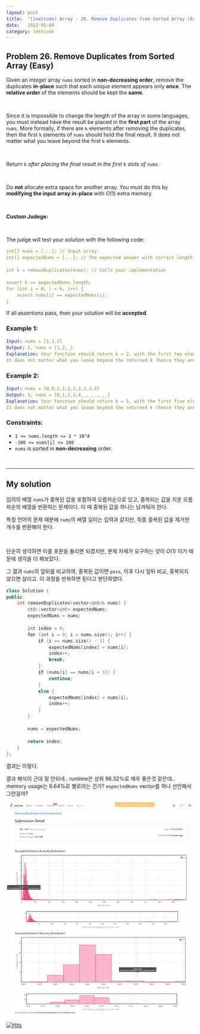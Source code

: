 ```yaml
---
layout: post
title:  "[leetcode] Array - 26. Remove Duplicates from Sorted Array (Easy)"
date:   2022-05-08
category: leetcode
---
```


## Problem 26. Remove Duplicates from Sorted Array (Easy)
Given an integer array `nums` sorted in **non-decreasing order**, remove the duplicates **in-place** such that each unique element appears only **once**. The **relative order** of the elements should be kept the **same**.

<br>

Since it is impossible to change the length of the array in some languages, you must instead have the result be placed in the **first part** of the array `nums`. More formally, if there are `k` elements after removing the duplicates, then the first `k` elements of `nums` should hold the final result. It does not matter what you leave beyond the first `k` elements.

<br>

Return `k` *after placing the final result in the first `k` slots of `nums`.*

<br>

Do **not** allocate extra space for another array. You must do this by **modifying the input array in-place** with $O(1)$ extra memory.

<br>

**Custom Judege:**

<br>

The judge will test your solution with the following code:

```yaml
int[] nums = [...]; // Input array
int[] expectedNums = [...]; // The expected answer with correct length

int k = removeDuplicates(nums); // Calls your implementation

assert k == expectedNums.length;
for (int i = 0; i < k; i++) {
    assert nums[i] == expectedNums[i];
}
```
If all assertions pass, then your solution will be **accepted**.

### Example 1:
```yaml
Input: nums = [1,1,2]
Output: 2, nums = [1,2,_]
Explanation: Your function should return k = 2, with the first two elements of nums being 1 and 2 respectively.
It does not matter what you leave beyond the returned k (hence they are underscores).
```

### Example 2:
```yaml
Input: nums = [0,0,1,1,1,2,2,3,3,4]
Output: 5, nums = [0,1,2,3,4,_,_,_,_,_]
Explanation: Your function should return k = 5, with the first five elements of nums being 0, 1, 2, 3, and 4 respectively.
It does not matter what you leave beyond the returned k (hence they are underscores).
```

### Constraints:
* `1 <= nums.length <= 3 * 10^4`
* `-100 <= nums[i] <= 100`
* `nums` is sorted in **non-decreasing** order.

<br>

---
## My solution

임의의 배열 `nums`가 중복된 값을 포함하여 오름차순으로 있고, 중복되는 값을 지운 오름차순의 배열을 반환하는 문제이다. 이 때 중복된 값을 하나는 남겨둬야 한다.

특정 언어의 문제 때문에 `nums`의 배열 길이는 입력과 같지만, 최종 중복된 값을 제거한 개수를 반환해야 한다.

<br>

단순히 생각하면 이중 포문을 돌리면 되겠지만, 문제 자체가 요구하는 것이 $O(1)$ 이기 때문에 생각을 더 해보았다. 

그 결과 `nums`의 앞뒤를 비교하여, 중복된 값이면 `pass`, 이후 다시 앞뒤 비교, 중복되지 않으면 살리고. 이 과정을 반복하면 된다고 판단하였다.

```cpp
class Solution {
public:
    int removeDuplicates(vector<int>& nums) {
        std::vector<int> expectedNums;
        expectedNums = nums;

        int index = 0;
        for (int i = 0; i < nums.size(); i++) {
            if (i == nums.size() - 1) {
                expectedNums[index] = nums[i];
                index++;
                break;
            }
            if (nums[i] == nums[i + 1]) {
                continue;
            }
            else {
                expectedNums[index] = nums[i];
                index++;
            }
        }

        nums = expectedNums;

        return index;
    }
};
```

결과는 이렇다.

결과 해석이 근데 잘 안되네.. runtime은 상위 96.32%로 매우 좋은것 같은데..
memory usage는 6.64%로 별로라는 건가? `expectedNums` vector를 하나 선언해서 그런걸까?

![alt text](/public/img/leetcode/leetcode-array-7.png)

[![Hits](https://hits.seeyoufarm.com/api/count/incr/badge.svg?url=https%3A%2F%2Fundol26.github.io%2Fleetcode%2F2022%2F05%2F08%2Fleetcode-array7.html&count_bg=%2379C83D&title_bg=%23555555&icon=&icon_color=%23E7E7E7&title=hits&edge_flat=false)](https://hits.seeyoufarm.com)